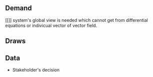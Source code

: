 ## Demand
[[]]
system's global view is needed which cannot get from differential equations or indivicual vector of vector field.

## Draws

## Data
- Stakeholder's decision
